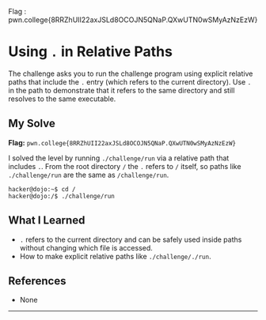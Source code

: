 Flag : pwn.college{8RRZhUII22axJSLd8OCOJN5QNaP.QXwUTN0wSMyAzNzEzW}
# Using `.` in Relative Paths

The challenge asks you to run the challenge program using explicit relative paths that include the `.` entry (which refers to the current directory). Use `.` in the path to demonstrate that it refers to the same directory and still resolves to the same executable.

## My Solve

**Flag:** `pwn.college{8RRZhUII22axJSLd8OCOJN5QNaP.QXwUTN0wSMyAzNzEzW}`

I solved the level by running `./challenge/run` via a relative path that includes `.`. From the root directory `/` the `.` refers to `/` itself, so paths like `./challenge/run` are the same as `/challenge/run`.

```
hacker@dojo:~$ cd /
hacker@dojo:/$ ./challenge/run

```

## What I Learned

* `.` refers to the current directory and can be safely used inside paths without changing which file is accessed.
* How to make explicit relative paths like `./challenge/./run`.

## References

* None

---
